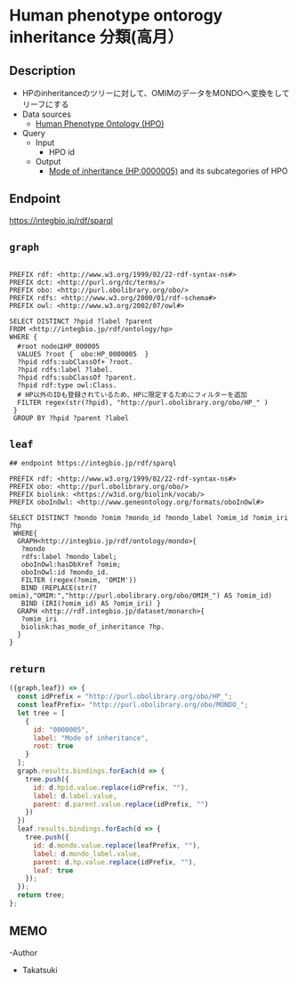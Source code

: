 # Human phenotype ontorogy inheritance 分類(高月）

## Description
- HPのinheritanceのツリーに対して、OMIMのデータをMONDOへ変換をしてリーフにする
- Data sources
    -  [Human Phenotype Ontology (HPO)](https://hpo.jax.org/app/) 
- Query
    - Input
        - HPO id
    - Output
        -  [Mode of inheritance (HP:0000005)](http://purl.obolibrary.org/obo/HP_0000005)  and its subcategories of HPO

## Endpoint

https://integbio.jp/rdf/sparql

## `graph`
```sparql

PREFIX rdf: <http://www.w3.org/1999/02/22-rdf-syntax-ns#>
PREFIX dct: <http://purl.org/dc/terms/>
PREFIX obo: <http://purl.obolibrary.org/obo/>
PREFIX rdfs: <http://www.w3.org/2000/01/rdf-schema#>
PREFIX owl: <http://www.w3.org/2002/07/owl#>

SELECT DISTINCT ?hpid ?label ?parent
FROM <http://integbio.jp/rdf/ontology/hp>
WHERE {
  #root nodeはHP_000005
  VALUES ?root {  obo:HP_0000005  }    
  ?hpid rdfs:subClassOf+ ?root.
  ?hpid rdfs:label ?label.
  ?hpid rdfs:subClassOf ?parent.
  ?hpid rdf:type owl:Class.  
  # HP以外のIDも登録されているため、HPに限定するためにフィルターを追加
  FILTER regex(str(?hpid), "http://purl.obolibrary.org/obo/HP_" )
 } 
 GROUP BY ?hpid ?parent ?label

```
## `leaf`
```sparql
## endpoint https://integbio.jp/rdf/sparql

PREFIX rdf: <http://www.w3.org/1999/02/22-rdf-syntax-ns#>
PREFIX obo: <http://purl.obolibrary.org/obo/>
PREFIX biolink: <https://w3id.org/biolink/vocab/>
PREFIX oboInOwl: <http://www.geneontology.org/formats/oboInOwl#>
 
SELECT DISTINCT ?mondo ?omim ?mondo_id ?mondo_label ?omim_id ?omim_iri ?hp
 WHERE{ 
  GRAPH<http://integbio.jp/rdf/ontology/mondo>{
   ?mondo 
   rdfs:label ?mondo_label;
   oboInOwl:hasDbXref ?omim;
   oboInOwl:id ?mondo_id.
   FILTER (regex(?omim, 'OMIM'))
   BIND (REPLACE(str(?omim),"OMIM:","http://purl.obolibrary.org/obo/OMIM_") AS ?omim_id)
   BIND (IRI(?omim_id) AS ?omim_iri) }
  GRAPH <http://rdf.integbio.jp/dataset/monarch>{
   ?omim_iri
   biolink:has_mode_of_inheritance ?hp.
  }
}

```

## `return`

```javascript
({graph,leaf}) => {
  const idPrefix = "http://purl.obolibrary.org/obo/HP_";
  const leafPrefix= "http://purl.obolibrary.org/obo/MONDO_";
  let tree = [
    {
      id: "0000005",
      label: "Mode of inheritance",
      root: true
    }
  ];
  graph.results.bindings.forEach(d => {
    tree.push({
      id: d.hpid.value.replace(idPrefix, ""),
      label: d.label.value,
      parent: d.parent.value.replace(idPrefix, "")
    })
  })
  leaf.results.bindings.forEach(d => {
    tree.push({
      id: d.mondo.value.replace(leafPrefix, ""),
      label: d.mondo_label.value,
      parent: d.hp.value.replace(idPrefix, ""),
      leaf: true
    });
  });
  return tree;
};
```

## MEMO
-Author
 - Takatsuki